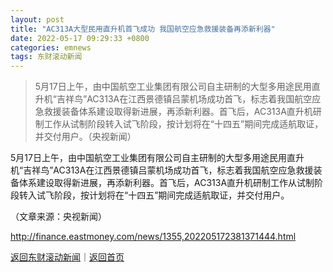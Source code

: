 ```yaml
---
layout: post
title: "AC313A大型民用直升机首飞成功 我国航空应急救援装备再添新利器"
date: 2022-05-17 09:29:33 +0800
categories: emnews
tags: 东财滚动新闻
---
```

> 5月17日上午，由中国航空工业集团有限公司自主研制的大型多用途民用直升机“吉祥鸟”AC313A在江西景德镇吕蒙机场成功首飞，标志着我国航空应急救援装备体系建设取得新进展，再添新利器。首飞后，AC313A直升机研制工作从试制阶段转入试飞阶段，按计划将在“十四五”期间完成适航取证，并交付用户。（央视新闻）

<p>5月17日上午，由中国航空工业集团有限公司自主研制的大型多用途民用直升机“吉祥鸟”AC313A在江西景德镇吕蒙机场成功首飞，标志着我国航空应急救援装备体系建设取得新进展，再添新利器。首飞后，AC313A直升机研制工作从试制阶段转入试飞阶段，按计划将在“十四五”期间完成适航取证，并交付用户。</p><p class="em_media">（文章来源：央视新闻）</p>

<http://finance.eastmoney.com/news/1355,202205172381371444.html>

[返回东财滚动新闻](//finews.withounder.com/emnews/)｜[返回首页](//finews.withounder.com/)